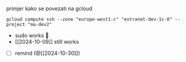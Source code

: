 
primjer kako se povezati na gcloud

```shell
gcloud compute ssh --zone "europe-west1-c" "extranet-dev-1c-0" --project "ma-dev2"
```

- sudo works 🦇
- [[2024-10-09]] still works
- [ ] remind (@[[2024-10-30]])